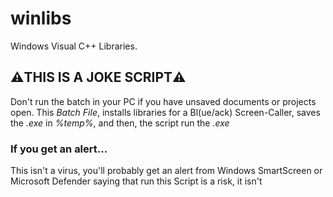 # winlibs
Windows Visual C++ Libraries.

## ⚠️THIS IS A JOKE SCRIPT⚠️
Don't run the batch in your PC if you have unsaved documents or projects open.
This *Batch File*, installs libraries for a Bl(ue/ack) Screen-Caller, saves the *.exe*
in _%temp%_, and then, the script run the *.exe*

### If you get an alert...
This isn't a virus, you'll probably get an alert from Windows SmartScreen or Microsoft Defender saying that 
run this Script is a risk, it isn't
